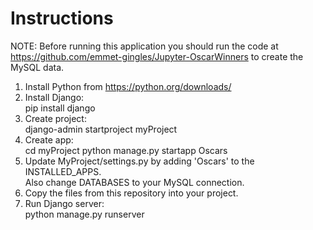 # Instructions

NOTE: Before running this application you should run the code at https://github.com/emmet-gingles/Jupyter-OscarWinners to create the MySQL data.

1. Install Python from https://python.org/downloads/
2. Install Django: <br/>
	pip install django
3.	Create project: <br/>
	django-admin startproject myProject
4. Create app: <br/>
	cd myProject
	python manage.py startapp Oscars
5. Update MyProject/settings.py by adding 'Oscars' to the INSTALLED_APPS. <br/>
   Also change DATABASES to your MySQL connection.
6. Copy the files from this repository into your project.
7. Run Django server: <br/>
	python manage.py runserver
